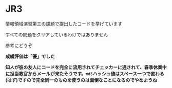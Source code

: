 # JR3

情報領域演習第三の課題で提出したコードを挙げています

すべての問題をクリアしているわけではありません

参考にどうぞ

**成績評価は「優」でした**

**知人が彼の友人にコードを完全に流用されてチェッカーに通されて、春季休業中に担当教官からメールが来たそうです。`md5`ハッシュ値はスペース一つで変わる(はず)ですので完全同一のものを使うのは面倒なことになるのでやめようね**
